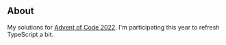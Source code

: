 ## About
My solutions for [Advent of Code 2022](https://adventofcode.com). I'm participating this year to refresh TypeScript a bit.
